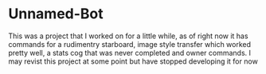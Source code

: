 # Unnamed-Bot

This was a project that I worked on for a little while, as of right now it has commands for a rudimentry starboard, image style transfer which worked pretty well, a stats cog that was never completed and owner commands. I may revist this project at some point but have stopped developing it for now
